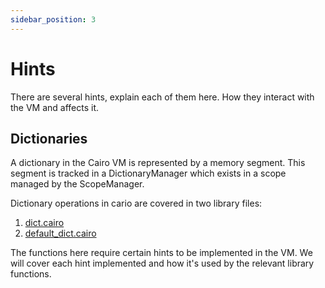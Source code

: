 ```yaml
---
sidebar_position: 3
---
```


# Hints

There are several hints, explain each of them here. How they interact with the VM and affects it.

## Dictionaries

A dictionary in the Cairo VM is represented by a memory segment. This segment is tracked in a DictionaryManager which exists in a scope managed by the ScopeManager.

Dictionary operations in cario are covered in two library files:
1. [dict.cairo](https://github.com/starkware-libs/cairo-lang/blob/master/src/starkware/cairo/common/dict.cairo)
2. [default_dict.cairo](https://github.com/starkware-libs/cairo-lang/blob/master/src/starkware/cairo/common/default_dict.cairo)

The functions here require certain hints to be implemented in the VM. We will cover each hint implemented and how it's used by the relevant library functions.


